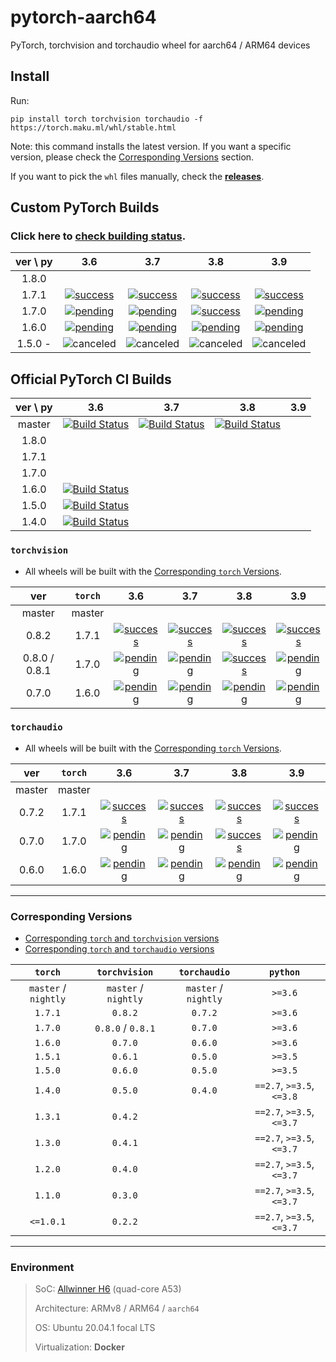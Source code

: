 # pytorch-aarch64
PyTorch, torchvision and torchaudio wheel for aarch64 / ARM64 devices

## Install

Run:

`pip install torch torchvision torchaudio -f https://torch.maku.ml/whl/stable.html`

Note: this command installs the latest version.
If you want a specific version, please check the [Corresponding Versions](#corresponding-versions) section.

If you want to pick the `whl` files manually, check the **[releases][16]**.

## Custom PyTorch Builds

### Click here to [check building status][17].

| ver \ py | 3.6 | 3.7 | 3.8 | 3.9 |
| :---: | :---: | :---: | :---: | :---: |
| 1.8.0 | | | | |
| 1.7.1 | [![success][2]][18] | [![success][2]][18] | [![success][2]][18] | [![success][2]][18] |
| 1.7.0 | [![pending][4]][12] | [![pending][4]][12] | [![success][2]][12] | [![pending][4]][12] |
| 1.6.0 | [![pending][4]][10] | [![pending][4]][10] | [![pending][4]][10] | [![pending][4]][10] |
| 1.5.0 - | ![canceled][15] | ![canceled][15] | ![canceled][15] | ![canceled][15] |

## Official PyTorch CI Builds

| ver \ py | 3.6 | 3.7 | 3.8 | 3.9 |
| :---: | :---: | :---: | :---: | :---: |
| master | [![Build Status][7]][19] | [![Build Status][9]][19] | [![Build Status][11]][19] | |
| 1.8.0 | | | | |
| 1.7.1 | | | | |
| 1.7.0 | | | | |
| 1.6.0 | [![Build Status][5]][19] | | | |
| 1.5.0 | [![Build Status][3]][19] | | | |
| 1.4.0 | [![Build Status][1]][19] | | | |

### `torchvision`
* All wheels will be built with the [Corresponding `torch` Versions](#corresponding-versions).

| ver | `torch` | 3.6 | 3.7 | 3.8 | 3.9 |
| :---: | :---: | :---: | :---: | :---: | :---: |
| master | master | | | | |
| 0.8.2 | 1.7.1 | [![success][2]][18] | [![success][2]][18] | [![success][2]][18] | [![success][2]][18] |
| 0.8.0 / 0.8.1 | 1.7.0 | [![pending][4]][12] | [![pending][4]][12] | [![success][2]][12] | [![pending][4]][12] |
| 0.7.0 | 1.6.0 | [![pending][4]][10] | [![pending][4]][10] | [![pending][4]][10] | [![pending][4]][10] |

### `torchaudio`
* All wheels will be built with the [Corresponding `torch` Versions](#corresponding-versions).

| ver | `torch` | 3.6 | 3.7 | 3.8 | 3.9 |
| :---: | :---: | :---: | :---: | :---: | :---: |
| master | master | | | | |
| 0.7.2 | 1.7.1 | [![success][2]][18] | [![success][2]][18] | [![success][2]][18] | [![success][2]][18] |
| 0.7.0 | 1.7.0 | [![pending][4]][12] | [![pending][4]][12] | [![success][2]][12] | [![pending][4]][12] |
| 0.6.0 | 1.6.0 | [![pending][4]][10] | [![pending][4]][10] | [![pending][4]][10] | [![pending][4]][10] |

---

### Corresponding Versions
* [Corresponding `torch` and `torchvision` versions][13]
* [Corresponding `torch` and `torchaudio` versions][14]

| `torch` | `torchvision` | `torchaudio` | `python` |
| :---: | :---: | :---: | :---: |
| `master` / `nightly` | `master` / `nightly` | `master` / `nightly` | `>=3.6` |
| `1.7.1` | `0.8.2` | `0.7.2` | `>=3.6` |
| `1.7.0` | `0.8.0` / `0.8.1` | `0.7.0` | `>=3.6` |
| `1.6.0` | `0.7.0` | `0.6.0` | `>=3.6` |
| `1.5.1` | `0.6.1` | `0.5.0` | `>=3.5` |
| `1.5.0` | `0.6.0` | `0.5.0` | `>=3.5` |
| `1.4.0` | `0.5.0` | `0.4.0` | `==2.7`, `>=3.5`, `<=3.8` |
| `1.3.1` | `0.4.2` | | `==2.7`, `>=3.5`, `<=3.7` |
| `1.3.0` | `0.4.1` | | `==2.7`, `>=3.5`, `<=3.7` |
| `1.2.0` | `0.4.0` | | `==2.7`, `>=3.5`, `<=3.7` |
| `1.1.0` | `0.3.0` | | `==2.7`, `>=3.5`, `<=3.7` |
| `<=1.0.1` | `0.2.2` | | `==2.7`, `>=3.5`, `<=3.7` |

[1]: http://openlabtesting.org:15000/badge?project=pytorch%2Fpytorch&job_name=pytorch-arm64-build-daily-v1.4.0
[2]: https://img.shields.io/badge/build-success-brightgreen
[3]: http://openlabtesting.org:15000/badge?project=pytorch%2Fpytorch&job_name=pytorch-arm64-build-daily-v1.5.0
[4]: https://img.shields.io/badge/build-pending-yellow
[5]: http://openlabtesting.org:15000/badge?project=pytorch%2Fpytorch&job_name=pytorch-arm64-build-daily-v1.6.0
[6]: https://img.shields.io/badge/build-running-blue
[7]: http://openlabtesting.org:15000/badge?project=pytorch%2Fpytorch&job_name=pytorch-arm64-build-daily-master-py36
[8]: https://img.shields.io/badge/build-failed-red
[9]: http://openlabtesting.org:15000/badge?project=pytorch%2Fpytorch&job_name=pytorch-arm64-build-daily-master-py37
[10]: https://github.com/KumaTea/pytorch-aarch64/releases/tag/v1.6.0
[11]: http://openlabtesting.org:15000/badge?project=pytorch%2Fpytorch&job_name=pytorch-arm64-build-daily-master-py38
[12]: https://github.com/KumaTea/pytorch-aarch64/releases/tag/v1.7.0
[13]: https://github.com/pytorch/vision#installation
[14]: https://github.com/pytorch/audio#dependencies
[15]: https://img.shields.io/badge/build-canceled-lightgrey
[16]: https://github.com/KumaTea/pytorch-aarch64/releases
[17]: https://github.com/KumaTea/pytorch-aarch64/issues/1
[18]: https://github.com/KumaTea/pytorch-aarch64/releases/tag/v1.7.1
[19]: https://status.openlabtesting.org/builds/builds?project=pytorch%2Fpytorch

---

### Environment

> SoC: [Allwinner H6](https://linux-sunxi.org/H6) (quad-core A53)
> 
> Architecture: ARMv8 / ARM64 / `aarch64`
> 
> OS: Ubuntu 20.04.1 focal LTS
> 
> Virtualization: **Docker**
